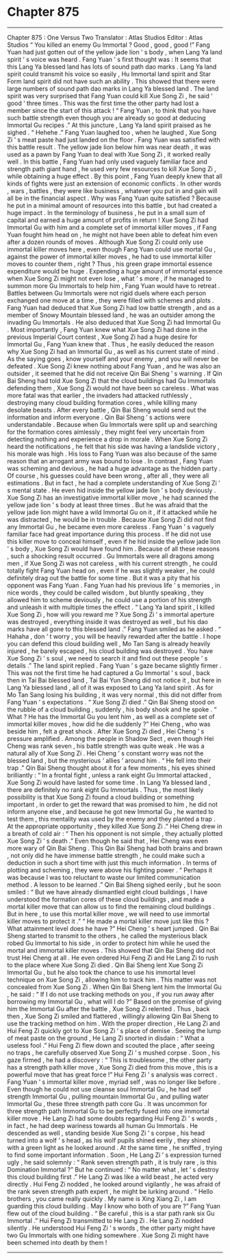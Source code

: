 
# Chapter 875


---

Chapter 875 : One Versus Two
Translator :
Atlas Studios
Editor :
Atlas Studios
“ You killed an enemy Gu Immortal ? Good , good , good !” Fang Yuan had just gotten out of the yellow jade lion ’ s body , when Lang Ya land spirit ’ s voice was heard .
Fang Yuan ’ s first thought was : It seems that this Lang Ya blessed land has lots of sound path dao marks .
Lang Ya land spirit could transmit his voice so easily , Hu Immortal land spirit and Star Form land spirit did not have such an ability . This showed that there were large numbers of sound path dao marks in Lang Ya blessed land .
The land spirit was very surprised that Fang Yuan could kill Xue Song Zi , he said ‘ good ’ three times .
This was the first time the other party had lost a member since the start of this attack !
“ Fang Yuan , to think that you have such battle strength even though you are already so good at deducing Immortal Gu recipes .” At this juncture , Lang Ya land spirit praised as he sighed .
“ Hehehe .” Fang Yuan laughed too , when he laughed , Xue Song Zi ’ s meat paste had just landed on the floor .
Fang Yuan was satisfied with this battle result .
The yellow jade lion below him was near death , it was used as a pawn by Fang Yuan to deal with Xue Song Zi , it worked really well .
In this battle , Fang Yuan had only used vaguely familiar face and strength path giant hand , he used very few resources to kill Xue Song Zi , while obtaining a huge effect .
By this point , Fang Yuan deeply knew that all kinds of fights were just an extension of economic conflicts .
In other words , wars , battles , they were like business , whatever you put in and gain will all be in the financial aspect .
Why was Fang Yuan quite satisfied ? Because he put in a minimal amount of resources into this battle , but had created a huge impact . In the terminology of business , he put in a small sum of capital and earned a huge amount of profits in return !
Xue Song Zi had Immortal Gu with him and a complete set of immortal killer moves , if Fang Yuan fought him head on , he might not have been able to defeat him even after a dozen rounds of moves .
Although Xue Song Zi could only use immortal killer moves here , even though Fang Yuan could use mortal Gu , against the power of immortal killer moves , he had to use immortal killer moves to counter them , right ?
Thus , his green grape immortal essence expenditure would be huge .
Expending a huge amount of immortal essence when Xue Song Zi might not even lose , what ’ s more , if he managed to summon more Gu Immortals to help him , Fang Yuan would have to retreat .
Battles between Gu Immortals were not rigid duels where each person exchanged one move at a time , they were filled with schemes and plots .
Fang Yuan had deduced that Xue Song Zi had low battle strength , and as a member of Snowy Mountain blessed land , he was an outsider among the invading Gu Immortals .
He also deduced that Xue Song Zi had Immortal Gu .
Most importantly , Fang Yuan knew what Xue Song Zi had done in the previous Imperial Court contest , Xue Song Zi had a huge desire for Immortal Gu , Fang Yuan knew that . Thus , he easily deduced the reason why Xue Song Zi had an Immortal Gu , as well as his current state of mind .
As the saying goes , know yourself and your enemy , and you will never be defeated .
Xue Song Zi knew nothing about Fang Yuan , and he was also an outsider , it seemed that he did not receive Qin Bai Sheng ’ s warning .
If Qin Bai Sheng had told Xue Song Zi that the cloud buildings had Gu Immortals defending them , Xue Song Zi would not have been so careless .
What was more fatal was that earlier , the invaders had attacked ruthlessly , destroying many cloud building formation cores , while killing many desolate beasts . After every battle , Qin Bai Sheng would send out the information and inform everyone .
Qin Bai Sheng ’ s actions were understandable . Because when Gu Immortals were split up and searching for the formation cores aimlessly , they might feel very uncertain from detecting nothing and experience a drop in morale .
When Xue Song Zi heard the notifications , he felt that his side was having a landslide victory , his morale was high . His loss to Fang Yuan was also because of the same reason that an arrogant army was bound to lose .
In contrast , Fang Yuan was scheming and devious , he had a huge advantage as the hidden party .
Of course , his guesses could have been wrong , after all , they were all estimations .
But in fact , he had a complete understanding of Xue Song Zi ’ s mental state . He even hid inside the yellow jade lion ’ s body deviously .
Xue Song Zi has an investigative immortal killer move , he had scanned the yellow jade lion ’ s body at least three times . But he was afraid that the yellow jade lion might have a wild Immortal Gu on it , if it attacked while he was distracted , he would be in trouble .
Because Xue Song Zi did not find any Immortal Gu , he became even more careless .
Fang Yuan ’ s vaguely familiar face had great importance during this process . If he did not use this killer move to conceal himself , even if he hid inside the yellow jade lion ’ s body , Xue Song Zi would have found him .
Because of all these reasons , such a shocking result occurred .
Gu Immortals were all dragons among men , if Xue Song Zi was not careless , with his current strength , he could totally fight Fang Yuan head on , even if he was slightly weaker , he could definitely drag out the battle for some time .
But it was a pity that his opponent was Fang Yuan .
Fang Yuan had his previous life ’ s memories , in nice words , they could be called wisdom , but bluntly speaking , they allowed him to scheme deviously , he could use a portion of his strength and unleash it with multiple times the effect .
“ Lang Ya land spirit , I killed Xue Song Zi , how will you reward me ? Xue Song Zi ’ s immortal aperture was destroyed , everything inside it was destroyed as well , but his dao marks have all gone to this blessed land .” Fang Yuan smiled as he asked .
“ Hahaha , don ’ t worry , you will be heavily rewarded after the battle . I hope you can defend this cloud building well , Mo Tan Sang is already heavily injured , he barely escaped , his cloud building was destroyed . You have Xue Song Zi ’ s soul , we need to search it and find out these people ’ s details .” The land spirit replied .
Fang Yuan ’ s gaze became slightly firmer .
This was not the first time he had captured a Gu Immortal ’ s soul , back then in Tai Bai blessed land , Tai Bai Yun Sheng did not notice it , but here in Lang Ya blessed land , all of it was exposed to Lang Ya land spirit .
As for Mo Tan Sang losing his building , it was very normal , this did not differ from Fang Yuan ’ s expectations .
“ Xue Song Zi died .” Qin Bai Sheng stood on the rubble of a cloud building , suddenly , his body shook and he spoke .
“ What ? He has the Immortal Gu you lent him , as well as a complete set of immortal killer moves , how did he die suddenly ?” Hei Cheng , who was beside him , felt a great shock .
After Xue Song Zi died , Hei Cheng ’ s pressure amplified .
Among the people in Shadow Sect , even though Hei Cheng was rank seven , his battle strength was quite weak . He was a natural ally of Xue Song Zi .
Hei Cheng ’ s constant worry was not the blessed land , but the mysterious ‘ allies ’ around him .
“ He fell into their trap .” Qin Bai Sheng thought about it for a few moments , his eyes shined brilliantly : “ In a frontal fight , unless a rank eight Gu Immortal attacked , Xue Song Zi would have lasted for some time . In Lang Ya blessed land , there are definitely no rank eight Gu Immortals . Thus , the most likely possibility is that Xue Song Zi found a cloud building or something important , in order to get the reward that was promised to him , he did not inform anyone else , and because he got new Immortal Gu , he wanted to test them , this mentality was used by the enemy and they planted a trap . At the appropriate opportunity , they killed Xue Song Zi .”
Hei Cheng drew in a breath of cold air : “ Then his opponent is not simple , they actually plotted Xue Song Zi ’ s death .”
Even though he said that , Hei Cheng was even more wary of Qin Bai Sheng .
This Qin Bai Sheng had both brains and brawn , not only did he have immense battle strength , he could make such a deduction in such a short time with just this much information . In terms of plotting and scheming , they were above his fighting power .
“ Perhaps it was because I was too reluctant to waste our limited communication method . A lesson to be learned .” Qin Bai Sheng sighed eerily , but he soon smiled : “ But we have already dismantled eight cloud buildings , I have understood the formation cores of these cloud buildings , and made a mortal killer move that can allow us to find the remaining cloud buildings . But in here , to use this mortal killer move , we will need to use immortal killer moves to protect it .”
“ He made a mortal killer move just like this ? What attainment level does he have ?” Hei Cheng ’ s heart jumped .
Qin Bai Sheng started to transmit to the others , he called the mysterious black robed Gu Immortal to his side , in order to protect him while he used the mortal and immortal killer moves . This showed that Qin Bai Sheng did not trust Hei Cheng at all .
He even ordered Hui Feng Zi and He Lang Zi to rush to the place where Xue Song Zi died .
Qin Bai Sheng lent Xue Song Zi Immortal Gu , but he also took the chance to use his immortal level technique on Xue Song Zi , allowing him to track him .
This matter was not concealed from Xue Song Zi .
When Qin Bai Sheng lent him the Immortal Gu , he said : “ If I do not use tracking methods on you , if you run away after borrowing my Immortal Gu , what will I do ?”
Based on the promise of giving him the Immortal Gu after the battle , Xue Song Zi relented .
Thus , back then , Xue Song Zi smiled and flattered , willingly allowing Qin Bai Sheng to use the tracking method on him .
With the proper direction , He Lang Zi and Hui Feng Zi quickly got to Xue Song Zi ’ s place of demise .
Seeing the lump of meat paste on the ground , He Lang Zi snorted in disdain : “ What a useless fool .”
Hui Feng Zi flew down and scouted the place , after seeing no traps , he carefully observed Xue Song Zi ’ s mushed corpse .
Soon , his gaze firmed , he had a discovery : “ This is troublesome , the other party has a strength path killer move , Xue Song Zi died from this move , this is a powerful move that has great force !”
Hui Feng Zi ’ s analysis was correct .
Fang Yuan ’ s immortal killer move , myriad self , was no longer like before .
Even though he could not use cleanse soul Immortal Gu , he had self strength Immortal Gu , pulling mountain Immortal Gu , and pulling water Immortal Gu , these three strength path core Gu .
It was uncommon for three strength path Immortal Gu to be perfectly fused into one immortal killer move .
He Lang Zi had some doubts regarding Hui Feng Zi ’ s words , in fact , he had deep wariness towards all human Gu Immortals .
He descended as well , standing beside Xue Song Zi ’ s corpse , his head turned into a wolf ’ s head , as his wolf pupils shined eerily , they shined with a green light as he looked around . At the same time , he sniffed , trying to find some important information .
Soon , He Lang Zi ’ s expression turned ugly , he said solemnly : “ Rank seven strength path , it is truly rare , is this Domination Immortal ?”
But he continued : “ No matter what , let ’ s destroy this cloud building first .”
He Lang Zi was like a wild beast , he acted very directly .
Hui Feng Zi nodded , he looked around vigilantly , he was afraid of the rank seven strength path expert , he might be lurking around .
“ Hello brothers , you came really quickly . My name is Xing Xiang Zi , I am guarding this cloud building . May I know who both of you are ?” Fang Yuan flew out of the cloud building .
“ Be careful , this is a star path rank six Gu Immortal .” Hui Feng Zi transmitted to He Lang Zi .
He Lang Zi nodded silently .
He understood Hui Feng Zi ’ s words , the other party might have two Gu Immortals with one hiding somewhere . Xue Song Zi might have been schemed into death by them !

---

